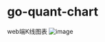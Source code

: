 # go-quant-chart
web端K线图表
![image](https://github.com/ManbasJi/go-quant-chart/blob/master/images/demo1.png)
